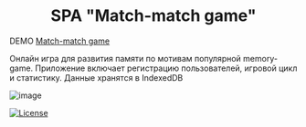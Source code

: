 <h1 align="center">SPA "Match-match game"</h1>

DEMO [Match-match game](https://zena86.github.io/Match-match-game/dist/)
<p>Онлайн игра для развития памяти по мотивам
популярной memory-game. Приложение включает регистрацию
пользователей, игровой цикл и статистику. Данные хранятся в
IndexedDB</p>

![image](https://user-images.githubusercontent.com/76158579/126616535-850f88b2-018b-4c26-b0ce-71395e90419b.png)


[![License](https://img.shields.io/badge/License-Apache%202.0-blue.svg)](https://opensource.org/licenses/Apache-2.0)
